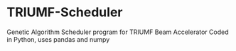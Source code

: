 # TRIUMF-Scheduler
Genetic Algorithm Scheduler program for TRIUMF Beam Accelerator
Coded in Python, uses pandas and numpy
